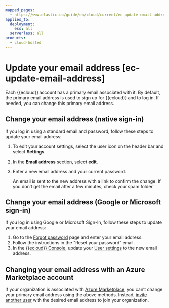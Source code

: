```yaml
---
mapped_pages:
  - https://www.elastic.co/guide/en/cloud/current/ec-update-email-address.html
applies_to:
  deployment:
    ess: all
  serverless: all
products:
  - cloud-hosted
---
```


# Update your email address [ec-update-email-address]

Each {{ecloud}} account has a primary email associated with it. By default, the primary email address is used to sign up for {{ecloud}} and to log in. If needed, you can change this primary email address.

## Change your email address (native sign-in)

If you log in using a standard email and password, follow these steps to update your email address:

1. To edit your account settings, select the user icon on the header bar and select **Settings**.
2. In the **Email address** section, select **edit**.
3. Enter a new email address and your current password.

    An email is sent to the new address with a link to confirm the change. If you don’t get the email after a few minutes, check your spam folder.

## Change your email address (Google or Microsoft sign-in)

If you log in using Google or Microsoft Sign-In, follow these steps to update your email address:

1. Go to the [Forgot password](https://cloud.elastic.co/forgot) page and enter your email address.
2. Follow the instructions in the "Reset your password" email.
3. In the [{{ecloud}} Console](https://cloud.elastic.co?page=docs&placement=docs-body), update your [User settings](https://cloud.elastic.co/user/settings) to the new email address.

## Changing your email address with an Azure Marketplace account

If your organization is associated with [Azure Marketplace](../deploy-manage/deploy/elastic-cloud/azure-native-isv-service.md), you can’t change your primary email address using the above methods. Instead, [invite another user](../deploy-manage/users-roles/cloud-organization/manage-users.md) with the desired email address to join your organization.
